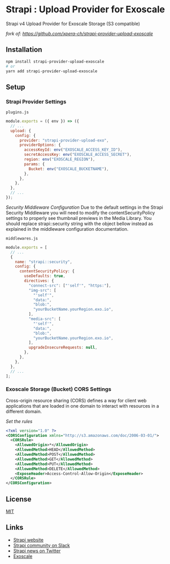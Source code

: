 # Strapi : Upload Provider for Exoscale

Strapi v4 Upload Provider for Exoscale Storage (S3 compatible)

_fork of: https://github.com/xpera-ch/strapi-provider-upload-exoscale_

## Installation

```bash
npm install strapi-provider-upload-exoscale
# or
yarn add strapi-provider-upload-exoscale

```

## Setup

### Strapi Provider Settings

`plugins.js`

```javascript
module.exports = ({ env }) => ({
  // ...
  upload: {
    config: {
      provider: "strapi-provider-upload-exo",
      providerOptions: {
        accessKeyId: env("EXOSCALE_ACCESS_KEY_ID"),
        secretAccessKey: env("EXOSCALE_ACCESS_SECRET"),
        region: env("EXOSCALE_REGION"),
        params: {
          Bucket: env("EXOSCALE_BUCKETNAME"),
        },
      },
    },
  },
  // ...
});
```

_Security Middleware Configuration_
Due to the default settings in the Strapi Security Middleware you will need to modify the contentSecurityPolicy settings to properly see thumbnail previews in the Media Library. You should replace strapi::security string with the object bellow instead as explained in the middleware configuration documentation.

`middlewares.js`

```javascript
module.exports = [
  // ...
  {
    name: "strapi::security",
    config: {
      contentSecurityPolicy: {
        useDefaults: true,
        directives: {
          "connect-src": ["'self'", "https:"],
          "img-src": [
            "'self'",
            "data:",
            "blob:",
            "yourBucketName.yourRegion.exo.io",
          ],
          "media-src": [
            "'self'",
            "data:",
            "blob:",
            "yourBucketName.yourRegion.exo.io",
          ],
          upgradeInsecureRequests: null,
        },
      },
    },
  },
  // ...
];
```

### Exoscale Storage (Bucket) CORS Settings

Cross-origin resource sharing (CORS) defines a way for client web applications that are loaded in one domain to interact with resources in a different domain.

_Set the rules_

```xml
<?xml version="1.0" ?>
<CORSConfiguration xmlns="http://s3.amazonaws.com/doc/2006-03-01/">
  <CORSRule>
    <AllowedOrigin>*</AllowedOrigin>
    <AllowedMethod>HEAD</AllowedMethod>
    <AllowedMethod>POST</AllowedMethod>
    <AllowedMethod>GET</AllowedMethod>
    <AllowedMethod>PUT</AllowedMethod>
    <AllowedMethod>DELETE</AllowedMethod>
    <ExposeHeader>Access-Control-Allow-Origin</ExposeHeader>
  </CORSRule>
</CORSConfiguration>
```

## License

[MIT](https://choosealicense.com/licenses/mit/)

## Links

- [Strapi website](http://strapi.io/)
- [Strapi community on Slack](http://slack.strapi.io)
- [Strapi news on Twitter](https://twitter.com/strapijs)
- [Exoscale](https://www.exoscale.com/)
